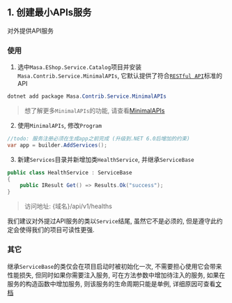 ## 1. 创建最小APIs服务

对外提供API服务

### 使用

1. 选中`Masa.EShop.Service.Catalog`项目并安装`Masa.Contrib.Service.MinimalAPIs`, 它默认提供了符合[`RESTful API`](https://aws.amazon.com/cn/what-is/restful-api)标准的API

```powershell
dotnet add package Masa.Contrib.Service.MinimalAPIs
```

> 想了解更多`MinimalAPIs`的功能, 请查看[MinimalAPIs](/framework/building-blocks/minimal-apis)

2. 使用`MinimalAPIs`, 修改`Program`

```csharp
//todo: 服务注册必须在生成app之前完成 (升级到.NET 6.0后增加的约束)
var app = builder.AddServices();
```

3. 新建`Services`目录并新增加类`HealthService`, 并继承`ServiceBase`

```csharp
public class HealthService : ServiceBase
{
    public IResult Get() => Results.Ok("success");
}
```

> 访问地址: {域名}/api/v1/healths

我们建议对外提过API服务的类以`Service`结尾, 虽然它不是必须的, 但是遵守此约定会使得我们的项目可读性更强.

### 其它

继承`ServiceBase`的类仅会在项目启动时被初始化一次, 不需要担心使用它会带来性能损失, 但同时如果你需要注入服务, 可在方法参数中增加待注入的服务, 如果在服务的构造函数中增加服务, 则该服务的生命周期只能是单例, 详细原因可查看[文档](/framework/building-blocks/minimal-apis)